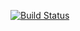 [![Build Status](https://travis-ci.org/thuutin/ghost-android.svg?branch=master)](https://travis-ci.org/thuutin/ghost-android)